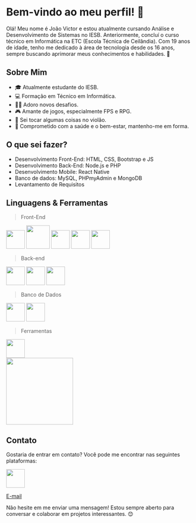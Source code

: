 # Bem-vindo ao meu perfil! 👋

Olá! Meu nome é João Victor e estou atualmente cursando Análise e Desenvolvimento de Sistemas no IESB. Anteriormente, concluí o curso técnico em Informática na ETC (Escola Técnica de Ceilândia). Com 19 anos de idade, tenho me dedicado à área de tecnologia desde os 16 anos, sempre buscando aprimorar meus conhecimentos e habilidades. 🚀

## Sobre Mim

- 🎓 Atualmente estudante do IESB.
- 💻 Formação em Técnico em Informática.
- 🏋️‍♂️ Adoro novos desafios.
- 🎮 Amante de jogos, especialmente FPS e RPG.
- 🎸 Sei tocar algumas coisas no violão.
- 💪 Comprometido com a saúde e o bem-estar, mantenho-me em forma.


## O que sei fazer?

* Desenvolvimento Front-End: HTML, CSS, Bootstrap e JS
* Desenvolvimento Back-End: Node.js e PHP
* Desenvolvimento Mobile: React Native
* Banco de dados: MySQL, PHPmyAdmin e MongoDB
* Levantamento de Requisitos

## Linguagens & Ferramentas

> Front-End
<div style="inline">
  <img width="50px" src="https://cdn.jsdelivr.net/gh/devicons/devicon/icons/html5/html5-original.svg" />
  <img width="63px" src="https://cdn.jsdelivr.net/gh/devicons/devicon/icons/css3/css3-original-wordmark.svg" />
  <img width="50px" src="https://cdn.jsdelivr.net/gh/devicons/devicon/icons/javascript/javascript-original.svg" />
  <img width="50px" src="https://cdn.jsdelivr.net/gh/devicons/devicon/icons/bootstrap/bootstrap-original.svg" />
  <img width="50px" src="https://cdn.jsdelivr.net/gh/devicons/devicon/icons/react/react-original.svg" />
</div>

> Back-end
<div style="inline">
  <img width="50px" src="https://cdn.jsdelivr.net/gh/devicons/devicon/icons/php/php-original.svg" />
  <img width="50px" src="https://cdn.jsdelivr.net/gh/devicons/devicon/icons/nodejs/nodejs-original-wordmark.svg" />
  <img width="50px" src="https://cdn.jsdelivr.net/gh/devicons/devicon/icons/python/python-original.svg" />
</div>

> Banco de Dados
<div style="inline">
  <img width="50px" src="https://cdn.jsdelivr.net/gh/devicons/devicon/icons/mysql/mysql-original.svg" />
  <img width="50px" src="https://cdn.jsdelivr.net/gh/devicons/devicon@latest/icons/mongodb/mongodb-plain-wordmark.svg" />
</div>

> Ferramentas
<div style="inline">
  <img width="50px" src="https://cdn.jsdelivr.net/gh/devicons/devicon/icons/git/git-original.svg" />
</div>

</div>

<div style="display: inline_block; margin-top: '20px';">     
  <a href="https://github.com/JoaoVictorRS">
  <img height="180em" src="https://github-readme-stats.vercel.app/api/top-langs/?username=JoaoVictorRS&layout=compact&size_weight=0.5&count_weight=0.5&theme=dracula"/></a>  
</div>

## Contato

Gostaria de entrar em contato? Você pode me encontrar nas seguintes plataformas:

<div style="inline">
  <a href='https://www.linkedin.com/in/joão-victor-rodrigues-de-souza-39233221b/'>
    <img height='50px' src="https://cdn.jsdelivr.net/gh/devicons/devicon@latest/icons/linkedin/linkedin-original.svg" />
  </a>
</div>

[E-mail](mailto:joaovictoremaildecontato@gmail.com)

Não hesite em me enviar uma mensagem! Estou sempre aberto para conversar e colaborar em projetos interessantes. 😊

<!---
JoaoVictorRS/JoaoVictorRS is a ✨ special ✨ repository because its `README.md` (this file) appears on your GitHub profile.
You can click the Preview link to take a look at your changes.
--->
